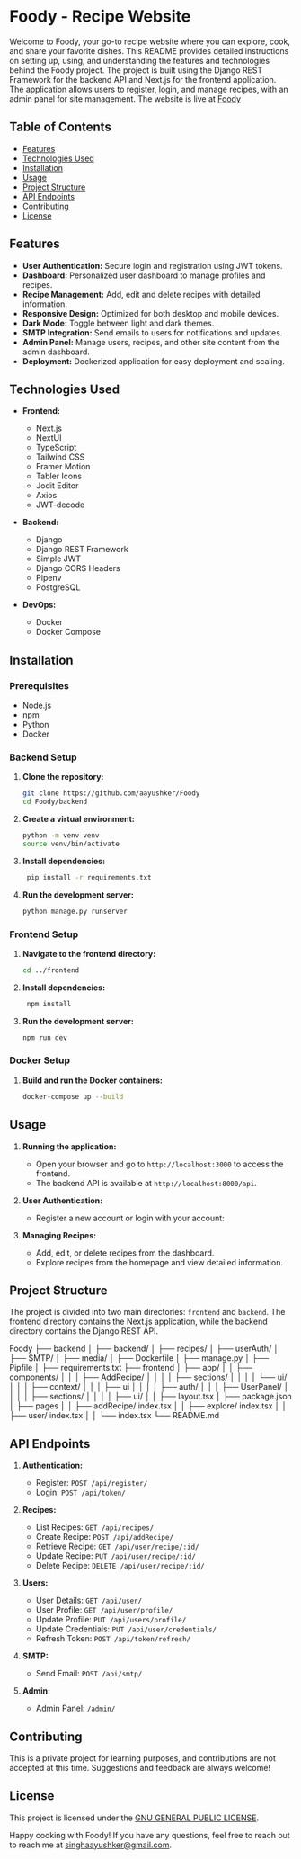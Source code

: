 # Foody - Recipe Website

Welcome to Foody, your go-to recipe website where you can explore, cook, and share your favorite dishes. This README provides detailed instructions on setting up, using, and understanding the features and technologies behind the Foody project.
The project is built using the Django REST Framework for the backend API and Next.js for the frontend application. The application allows users to register, login, and manage recipes, with an admin panel for site management.
The website is live at [Foody](https://letsfoody.vercel.app/)

## Table of Contents
- [Features](#features)
- [Technologies Used](#technologies-used)
- [Installation](#installation)
- [Usage](#usage)
- [Project Structure](#project-structure)
- [API Endpoints](#api-endpoints)
- [Contributing](#contributing)
- [License](#license)

## Features
- **User Authentication:** Secure login and registration using JWT tokens.
- **Dashboard:** Personalized user dashboard to manage profiles and recipes.
- **Recipe Management:** Add, edit and delete recipes with detailed information.
- **Responsive Design:** Optimized for both desktop and mobile devices.
- **Dark Mode:** Toggle between light and dark themes. 
- **SMTP Integration:** Send emails to users for notifications and updates.
- **Admin Panel:** Manage users, recipes, and other site content from the admin dashboard.
- **Deployment:** Dockerized application for easy deployment and scaling.

## Technologies Used
- **Frontend:**
  - Next.js
  - NextUI
  - TypeScript
  - Tailwind CSS
  - Framer Motion
  - Tabler Icons
  - Jodit Editor
  - Axios
  - JWT-decode

- **Backend:**
  - Django
  - Django REST Framework
  - Simple JWT
  - Django CORS Headers
  - Pipenv
  - PostgreSQL

- **DevOps:**
  - Docker
  - Docker Compose

## Installation

### Prerequisites
- Node.js
- npm
- Python
- Docker

### Backend Setup
1. **Clone the repository:**
   ```bash
   git clone https://github.com/aayushker/Foody 
   cd Foody/backend
2. **Create a virtual environment:**
   ```bash
   python -m venv venv
   source venv/bin/activate
3. **Install dependencies:**
   ```bash
    pip install -r requirements.txt
4. **Run the development server:**
    ```bash
    python manage.py runserver
### Frontend Setup
1. **Navigate to the frontend directory:**
   ```bash
   cd ../frontend
2. **Install dependencies:**
   ```bash
    npm install
3. **Run the development server:**
    ```bash
    npm run dev
### Docker Setup
1. **Build and run the Docker containers:**
   ```bash
   docker-compose up --build
## Usage
1. **Running the application:**
   - Open your browser and go to `http://localhost:3000` to access the frontend.
   - The backend API is available at `http://localhost:8000/api`.

2. **User Authentication:**
   - Register a new account or login with your account:

3. **Managing Recipes:**
   - Add, edit, or delete recipes from the dashboard.
   - Explore recipes from the homepage and view detailed information.

## Project Structure
The project is divided into two main directories: `frontend` and `backend`. The frontend directory contains the Next.js application, while the backend directory contains the Django REST API.

Foody
├── backend
│   ├── backend/
│   ├── recipes/
│   ├── userAuth/
│   ├── SMTP/
│   ├── media/
│   ├── Dockerfile
│   ├── manage.py
│   ├── Pipfile
│   ├── requirements.txt
├── frontend
│   ├── app/
│   │   ├── components/
│   │   │   ├── AddRecipe/
│   │   │   │   ├── sections/
│   │   │   │   └── ui/
│   │   │   ├── context/
│   │   │   ├── ui
│   │   │   │   ├── auth/
│   │   │   ├── UserPanel/
│   │   │   │   ├── sections/
│   │   │   │   ├── ui/
│   │   ├── layout.tsx
│   ├── package.json
│   ├── pages
│   │   ├── addRecipe/ index.tsx
│   │   ├── explore/ index.tsx
│   │   ├── user/ index.tsx
│   │   └── index.tsx
└── README.md

## API Endpoints
1. **Authentication:**
   - Register: `POST /api/register/`
   - Login: `POST /api/token/`

2. **Recipes:**
    - List Recipes: `GET /api/recipes/`
    - Create Recipe: `POST /api/addRecipe/`
    - Retrieve Recipe: `GET /api/user/recipe/:id/`
    - Update Recipe: `PUT /api/user/recipe/:id/`
    - Delete Recipe: `DELETE /api/user/recipe/:id/`

3. **Users:**
    - User Details: `GET /api/user/`
    - User Profile: `GET /api/user/profile/`
    - Update Profile: `PUT /api/users/profile/`
    - Update Credentials: `PUT /api/user/credentials/`
    - Refresh Token: `POST /api/token/refresh/`

4. **SMTP:**
    - Send Email: `POST /api/smtp/`

5. **Admin:**
    - Admin Panel: `/admin/`

## Contributing
This is a private project for learning purposes, and contributions are not accepted at this time. Suggestions and feedback are always welcome!

## License
This project is licensed under the [GNU GENERAL PUBLIC LICENSE](LICENSE).

Happy cooking with Foody! If you have any questions, feel free to reach out to reach me at singhaayushker@gmail.com.